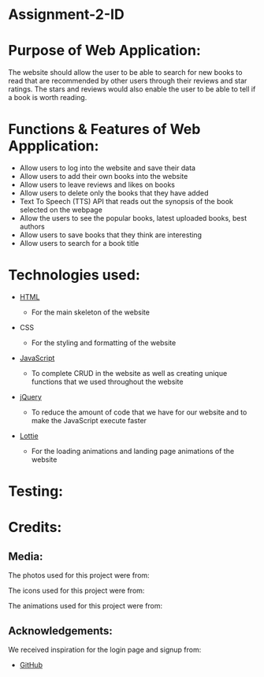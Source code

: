 # Assignment-2-ID

# Purpose of Web Application:

The website should allow the user to be able to search for new books to read that are recommended by other users through their reviews and star ratings. The stars and reviews would also enable the user to be able to tell if a book is worth reading.

# Functions & Features of Web Appplication:

- Allow users to log into the website and save their data
- Allow users to add their own books into the website
- Allow users to leave reviews and likes on books
- Allow users to delete only the books that they have added
- Text To Speech (TTS) API that reads out the synopsis of the book selected on the webpage
- Allow the users to see the popular books, latest uploaded books, best authors
- Allow users to save books that they think are interesting
- Allow users to search for a book title

# Technologies used:

- [HTML](https://html.com/)

  - For the main skeleton of the website

- CSS

  - For the styling and formatting of the website

- [JavaScript](https://www.javascript.com/)

  - To complete CRUD in the website as well as creating unique functions that we used throughout the website

- [jQuery](https://jquery.com/)

  - To reduce the amount of code that we have for our website and to make the JavaScript execute faster

- [Lottie](https://lottiefiles.com/)
  - For the loading animations and landing page animations of the website

# Testing:

# Credits:

## Media:

The photos used for this project were from:

The icons used for this project were from:

The animations used for this project were from:

## Acknowledgements:

We received inspiration for the login page and signup from:

- [GitHub](https://github.com/)
